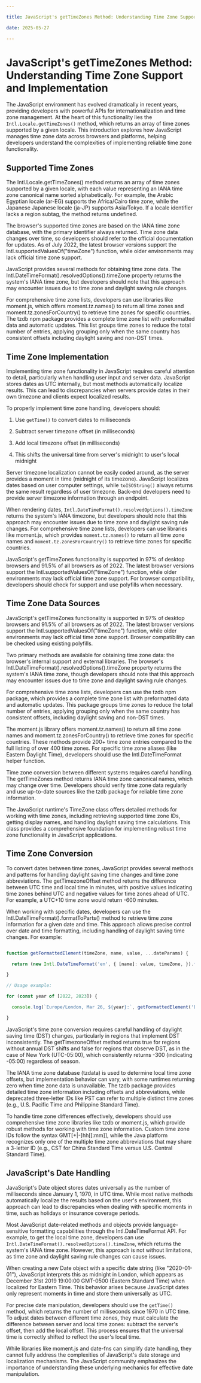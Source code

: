 ```yaml
---

title: JavaScript's getTimeZones Method: Understanding Time Zone Support and Implementation

date: 2025-05-27

---
```



# JavaScript's getTimeZones Method: Understanding Time Zone Support and Implementation

The JavaScript environment has evolved dramatically in recent years, providing developers with powerful APIs for internationalization and time zone management. At the heart of this functionality lies the `Intl.Locale.getTimeZones()` method, which returns an array of time zones supported by a given locale. This introduction explores how JavaScript manages time zone data across browsers and platforms, helping developers understand the complexities of implementing reliable time zone functionality.


## Supported Time Zones

The Intl.Locale.getTimeZones() method returns an array of time zones supported by a given locale, with each value representing an IANA time zone canonical name sorted alphabetically. For example, the Arabic Egyptian locale (ar-EG) supports the Africa/Cairo time zone, while the Japanese Japanese locale (ja-JP) supports Asia/Tokyo. If a locale identifier lacks a region subtag, the method returns undefined.

The browser's supported time zones are based on the IANA time zone database, with the primary identifier always returned. Time zone data changes over time, so developers should refer to the official documentation for updates. As of July 2022, the latest browser versions support the Intl.supportedValuesOf("timeZone") function, while older environments may lack official time zone support.

JavaScript provides several methods for obtaining time zone data. The Intl.DateTimeFormat().resolvedOptions().timeZone property returns the system's IANA time zone, but developers should note that this approach may encounter issues due to time zone and daylight saving rule changes.

For comprehensive time zone lists, developers can use libraries like moment.js, which offers moment.tz.names() to return all time zones and moment.tz.zonesForCountry() to retrieve time zones for specific countries. The tzdb npm package provides a complete time zone list with preformatted data and automatic updates. This list groups time zones to reduce the total number of entries, applying grouping only when the same country has consistent offsets including daylight saving and non-DST times.


## Time Zone Implementation

Implementing time zone functionality in JavaScript requires careful attention to detail, particularly when handling user input and server data. JavaScript stores dates as UTC internally, but most methods automatically localize results. This can lead to discrepancies when servers provide dates in their own timezone and clients expect localized results.

To properly implement time zone handling, developers should:

1. Use `getTime()` to convert dates to milliseconds

2. Subtract server timezone offset (in milliseconds) 

3. Add local timezone offset (in milliseconds)

4. This shifts the universal time from server's midnight to user's local midnight

Server timezone localization cannot be easily coded around, as the server provides a moment in time (midnight of its timezone). JavaScript localizes dates based on user computer settings, while `toISOString()` always returns the same result regardless of user timezone. Back-end developers need to provide server timezone information through an endpoint.

When rendering dates, `Intl.DateTimeFormat().resolvedOptions().timeZone` returns the system's IANA timezone, but developers should note that this approach may encounter issues due to time zone and daylight saving rule changes. For comprehensive time zone lists, developers can use libraries like moment.js, which provides `moment.tz.names()` to return all time zone names and `moment.tz.zonesForCountry()` to retrieve time zones for specific countries.

JavaScript's getTimeZones functionality is supported in 97% of desktop browsers and 91.5% of all browsers as of 2022. The latest browser versions support the Intl.supportedValuesOf("timeZone") function, while older environments may lack official time zone support. For browser compatibility, developers should check for support and use polyfills when necessary.


## Time Zone Data Sources

JavaScript's getTimeZones functionality is supported in 97% of desktop browsers and 91.5% of all browsers as of 2022. The latest browser versions support the Intl.supportedValuesOf("timeZone") function, while older environments may lack official time zone support. Browser compatibility can be checked using existing polyfills.

Two primary methods are available for obtaining time zone data: the browser's internal support and external libraries. The browser's Intl.DateTimeFormat().resolvedOptions().timeZone property returns the system's IANA time zone, though developers should note that this approach may encounter issues due to time zone and daylight saving rule changes.

For comprehensive time zone lists, developers can use the tzdb npm package, which provides a complete time zone list with preformatted data and automatic updates. This package groups time zones to reduce the total number of entries, applying grouping only when the same country has consistent offsets, including daylight saving and non-DST times.

The moment.js library offers moment.tz.names() to return all time zone names and moment.tz.zonesForCountry() to retrieve time zones for specific countries. These methods provide 200+ time zone entries compared to the full listing of over 400 time zones. For specific time zone aliases (like Eastern Daylight Time), developers should use the Intl.DateTimeFormat helper function.

Time zone conversion between different systems requires careful handling. The getTimeZones method returns IANA time zone canonical names, which may change over time. Developers should verify time zone data regularly and use up-to-date sources like the tzdb package for reliable time zone information.

The JavaScript runtime's TimeZone class offers detailed methods for working with time zones, including retrieving supported time zone IDs, getting display names, and handling daylight saving time calculations. This class provides a comprehensive foundation for implementing robust time zone functionality in JavaScript applications.


## Time Zone Conversion

To convert dates between time zones, JavaScript provides several methods and patterns for handling daylight saving time changes and time zone abbreviations. The getTimezoneOffset method returns the difference between UTC time and local time in minutes, with positive values indicating time zones behind UTC and negative values for time zones ahead of UTC. For example, a UTC+10 time zone would return -600 minutes.

When working with specific dates, developers can use the Intl.DateTimeFormat().formatToParts() method to retrieve time zone information for a given date and time. This approach allows precise control over date and time formatting, including handling of daylight saving time changes. For example:

```javascript

function getFormattedElement(timeZone, name, value, ...dateParams) {

  return (new Intl.DateTimeFormat('en', { [name]: value, timeZone, }).formatToParts(new Date(...dateParams)).find(el => el.type === name) || {}).value;

}

// Usage example:

for (const year of [2022, 2023]) {

  console.log(`Europe/London, Mar 26, ${year}:`, getFormattedElement('Europe/London', 'timeZoneName', 'longOffset', `${year}-03-26T12:00:00Z`));

}

```

JavaScript's time zone conversion requires careful handling of daylight saving time (DST) changes, particularly in regions that implement DST inconsistently. The getTimezoneOffset method returns true for regions without annual DST shifts and false for regions that observe DST, as in the case of New York (UTC-05:00), which consistently returns -300 (indicating -05:00) regardless of season.

The IANA time zone database (tzdata) is used to determine local time zone offsets, but implementation behavior can vary, with some runtimes returning zero when time zone data is unavailable. The tzdb package provides detailed time zone information including offsets and abbreviations, while deprecated three-letter IDs like PST can refer to multiple distinct time zones (e.g., U.S. Pacific Time and Philippine Standard Time).

To handle time zone differences effectively, developers should use comprehensive time zone libraries like tzdb or moment.js, which provide robust methods for working with time zone information. Custom time zone IDs follow the syntax GMT[+|-]hh[[:mm]], while the Java platform recognizes only one of the multiple time zone abbreviations that may share a 3-letter ID (e.g., CST for China Standard Time versus U.S. Central Standard Time).


## JavaScript's Date Handling

JavaScript's Date object stores dates universally as the number of milliseconds since January 1, 1970, in UTC time. While most native methods automatically localize the results based on the user's environment, this approach can lead to discrepancies when dealing with specific moments in time, such as holidays or insurance coverage periods.

Most JavaScript date-related methods and objects provide language-sensitive formatting capabilities through the Intl.DateTimeFormat API. For example, to get the local time zone, developers can use `Intl.DateTimeFormat().resolvedOptions().timeZone`, which returns the system's IANA time zone. However, this approach is not without limitations, as time zone and daylight saving rule changes can cause issues.

When creating a new Date object with a specific date string (like "2020-01-01"), JavaScript interprets this as midnight in London, which appears as December 31st 2019 19:00:00 GMT-0500 (Eastern Standard Time) when localized for Eastern Time. This behavior arises because JavaScript dates only represent moments in time and store them universally as UTC.

For precise date manipulation, developers should use the `getTime()` method, which returns the number of milliseconds since 1970 in UTC time. To adjust dates between different time zones, they must calculate the difference between server and local time zones: subtract the server's offset, then add the local offset. This process ensures that the universal time is correctly shifted to reflect the user's local time.

While libraries like moment.js and date-fns can simplify date handling, they cannot fully address the complexities of JavaScript's date storage and localization mechanisms. The JavaScript community emphasizes the importance of understanding these underlying mechanics for effective date manipulation.

